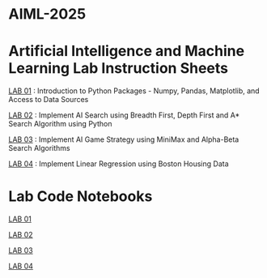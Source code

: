 # AIML-2025
# Artificial Intelligence and Machine Learning Lab Instruction Sheets

<a href="https://github.com/2303A51586/AIML-2025/blob/main/AIML_A1.pdf">LAB 01</a> : Introduction to Python Packages - Numpy, Pandas, Matplotlib, and Access to Data Sources

<a href="https://github.com/2303A51586/AIML-2025/blob/main/AIML_A2.pdf">LAB 02</a> : Implement AI Search using Breadth First, Depth First and A* Search Algorithm using Python

<a href="https://github.com/2303A51586/AIML-2025/blob/main/AIML_A3.pdf">LAB 03</a> : Implement AI Game Strategy using MiniMax and Alpha-Beta Search Algorithms

<a href="https://github.com/2303A51586/AIML-2025/blob/main/AIML_A4.pdf">LAB 04</a> : Implement Linear Regression using Boston Housing Data

# Lab Code Notebooks

<a href="https://github.com/2303A51586/AIML-2025/blob/main/Lab01.ipynb">LAB 01</a>

<a href="https://github.com/2303A51586/AIML-2025/blob/main/lab2.ipynb">LAB 02</a>

<a href="https://github.com/2303A51586/AIML-2025/blob/main/lab3.ipynb">LAB 03</a>

<a href="https://github.com/2303A51586/AIML-2025/blob/main/lab3.ipynb">LAB 04</a>

